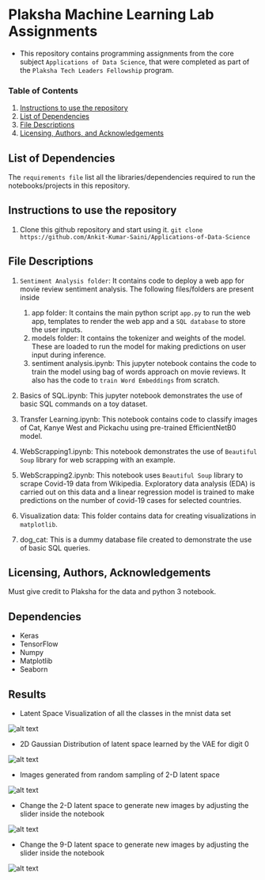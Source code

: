# Plaksha Machine Learning Lab Assignments

- This repository contains programming assignments from the core subject `Applications of Data Science`, that were completed as part of the `Plaksha Tech Leaders Fellowship` program.

### Table of Contents
1. [Instructions to use the repository](#instructions)
2. [List of Dependencies](#dependency)
3. [File Descriptions](#desc)
4. [Licensing, Authors, and Acknowledgements](#licensing)


## List of Dependencies<a name="dependency"></a>
The `requirements file` list all the libraries/dependencies required to run the notebooks/projects in this repository.

## Instructions to use the repository<a name="instructions"></a>
1. Clone this github repository and start using it.
`git clone https://github.com/Ankit-Kumar-Saini/Applications-of-Data-Science`


## File Descriptions<a name="desc"></a>
1. `Sentiment Analysis folder`: It contains code to deploy a web app for movie review sentiment analysis. The following files/folders are present inside
	1. app folder: It contains the main python script `app.py` to run the web app, templates to render the web app and a `SQL database` to store the user inputs.
	2. models folder: It contains the tokenizer and weights of the model. These are loaded to run the model for making predictions on user input during inference.
	3. sentiment analysis.ipynb: This jupyter notebook contains the code to train the model using bag of words approach on movie reviews. It also has the code to `train Word Embeddings` from scratch.

2. Basics of SQL.ipynb: This jupyter notebook demonstrates the use of basic SQL commands on a toy dataset.

3. Transfer Learning.ipynb: This notebook contains code to classify images of Cat, Kanye West and Pickachu using pre-trained EfficientNetB0 model.

4. WebScrapping1.ipynb: This notebook demonstrates the use of `Beautiful Soup` library for web scrapping with an example.

5. WebScrapping2.ipynb: This notebook uses `Beautiful Soup` library to scrape Covid-19 data from Wikipedia. Exploratory data analysis (EDA) is carried out on this data and a linear regression model is trained to make predictions on the number of covid-19 cases for selected countries.

6. Visualization data: This folder contains data for creating visualizations in `matplotlib`.

7. dog_cat: This is a dummy database file created to demonstrate the use of basic SQL queries.

## Licensing, Authors, Acknowledgements<a name="licensing"></a>
Must give credit to Plaksha for the data and python 3 notebook.





## Dependencies
- Keras
- TensorFlow
- Numpy
- Matplotlib
- Seaborn

## Results
- Latent Space Visualization of all the classes in the mnist data set

![alt text](https://github.com/Ankit-Kumar-Saini/Deep_Learning/blob/main/Image_Samples/Latent_Space_Visualization.PNG)

- 2D Gaussian Distribution of latent space learned by the VAE for digit 0

![alt text](https://github.com/Ankit-Kumar-Saini/Deep_Learning/blob/main/Image_Samples/Gaussian_Distribution.PNG)

- Images generated from random sampling of 2-D latent space

![alt text](https://github.com/Ankit-Kumar-Saini/Deep_Learning/blob/main/Image_Samples/Image_Generation.PNG) 

- Change the 2-D latent space to generate new images by adjusting the slider inside the notebook

![alt text](https://github.com/Ankit-Kumar-Saini/Deep_Learning/blob/main/Image_Samples/Change_2D_Latent_Space.PNG) 

- Change the 9-D latent space to generate new images by adjusting the slider inside the notebook

![alt text](https://github.com/Ankit-Kumar-Saini/Deep_Learning/blob/main/Image_Samples/Change_9D_Latent_Space.PNG) 